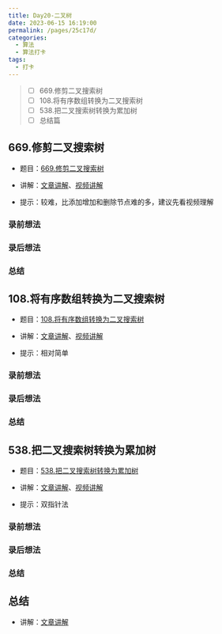 ```yaml
---
title: Day20-二叉树
date: 2023-06-15 16:19:00
permalink: /pages/25c17d/
categories:
  - 算法
  - 算法打卡
tags:
  - 打卡
---
```


>  - [ ] 669.修剪二叉搜索树 
>  - [ ] 108.将有序数组转换为二叉搜索树 
>  - [ ] 538.把二叉搜索树转换为累加树 
>  - [ ] 总结篇

<!-- more -->



## 669.修剪二叉搜索树 

+ 题目：[669.修剪二叉搜索树 ]()

+ 讲解：[文章讲解]()、[视频讲解]()

+ 提示：较难，比添加增加和删除节点难的多，建议先看视频理解



### 录前想法

### 录后想法

### 总结



## 108.将有序数组转换为二叉搜索树

+ 题目：[108.将有序数组转换为二叉搜索树]()

+ 讲解：[文章讲解]()、[视频讲解]()

+ 提示：相对简单



### 录前想法

### 录后想法

### 总结



## 538.把二叉搜索树转换为累加树 

+ 题目：[538.把二叉搜索树转换为累加树 ]()

+ 讲解：[文章讲解]()、[视频讲解]()

+ 提示：双指针法



### 录前想法

### 录后想法

### 总结



## 总结

+ 讲解：[文章讲解](https://programmercarl.com/%E4%BA%8C%E5%8F%89%E6%A0%91%E6%80%BB%E7%BB%93%E7%AF%87.html)